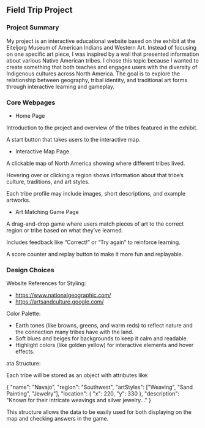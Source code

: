 ## Field Trip Project

### Project Summary

My project is an interactive educational website based on the exhibit at the Eiteljorg Museum of American Indians and Western Art. Instead of focusing on one specific art piece, I was inspired by a wall that presented information about various Native American tribes. I chose this topic because I wanted to create something that both teaches and engages users with the diversity of Indigenous cultures across North America. The goal is to explore the relationship between geography, tribal identity, and traditional art forms through interactive learning and gameplay.

### Core Webpages

- Home Page

Introduction to the project and overview of the tribes featured in the exhibit.

A start button that takes users to the interactive map.

- Interactive Map Page

A clickable map of North America showing where different tribes lived.

Hovering over or clicking a region shows information about that tribe’s culture, traditions, and art styles.

Each tribe profile may include images, short descriptions, and example artworks.

- Art Matching Game Page

A drag-and-drop game where users match pieces of art to the correct region or tribe based on what they’ve learned.

Includes feedback like “Correct!” or “Try again” to reinforce learning.

A score counter and replay button to make it more fun and replayable.

### Design Choices

Website References for Styling:

- https://www.nationalgeographic.com/
- https://artsandculture.google.com/

Color Palette:

- Earth tones (like browns, greens, and warm reds) to reflect nature and the connection many tribes have with the land.
- Soft blues and beiges for backgrounds to keep it calm and readable.
- Highlight colors (like golden yellow) for interactive elements and hover effects.

ata Structure:

Each tribe will be stored as an object with attributes like:

{
"name": "Navajo",
"region": "Southwest",
"artStyles": ["Weaving", "Sand Painting", "Jewelry"],
"location": { "x": 220, "y": 330 },
"description": "Known for their intricate weavings and silver jewelry..."
}

This structure allows the data to be easily used for both displaying on the map and checking answers in the game.
